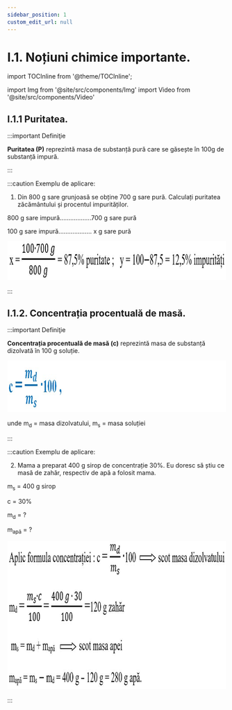 ```yaml
---
sidebar_position: 1
custom_edit_url: null
---
```


# I.1. Noțiuni chimice importante.

import TOCInline from '@theme/TOCInline';

<TOCInline toc={toc} />



import Img from '@site/src/components/Img'
import Video from '@site/src/components/Video'


## I.1.1 Puritatea.



:::important Definiţie

**Puritatea (P)** reprezintă masa de substanță pură care se găsește în 100g de substanță impură.

:::


:::caution Exemplu de aplicare: 

1) Din 800 g sare grunjoasă se obține 700 g sare pură. Calculați puritatea zăcământului și procentul impurităților.

800 g sare impură..................700 g sare pură

100 g sare impură................... x g sare pură


<Img className="img-responsive4" src="chimie/clasa8/capitolul1/1_1_Poza1_RegulaDeTreiSimplaLaPuritate_vers3.jpg" lazy={false} width="1000" height="90" />

:::




## I.1.2. Concentrația procentuală de masă.


:::important Definiţie

**Concentrația procentuală de masă (c)** reprezintă masa de substanță dizolvată în 100 g soluție.


<Img className="img-responsive4" src="chimie/clasa8/capitolul1/1_1_Poza2_FormulaConcentratiaProcentualaDeMasa_vers2.jpg" lazy={false} width="1000" height="119" />

unde m<sub>d</sub> = masa dizolvatului, m<sub>s</sub> = masa soluției


:::





:::caution Exemplu de aplicare:

2) Mama a preparat 400 g sirop de concentrație 30%. Eu doresc să știu ce masă de zahăr, respectiv de apă a folosit mama.

m<sub>s</sub>  = 400 g sirop

c = 30%

m<sub>d</sub> = ?

m<sub>apă</sub> = ?

<Img className="img-responsive4" src="chimie/clasa8/capitolul1/1_1_Poza3_ExempluCalculConcentratiaProcentualaDeMasa_vers3.jpg" width="1000" height="341" />

:::

<br></br>


